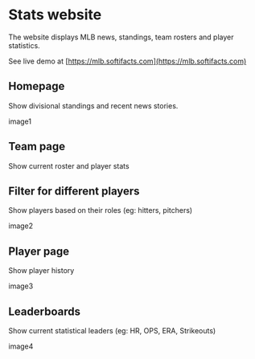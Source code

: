# Stats website
The website displays MLB news, standings, team rosters and player statistics.

See live demo at [https://mlb.softifacts.com](https://mlb.softifacts.com)

## Homepage 
Show divisional standings and recent news stories.

image1

## Team page
Show current roster and player stats

## Filter for different players
Show players based on their roles (eg: hitters, pitchers)

image2

## Player page
Show player history

image3

## Leaderboards
Show current statistical leaders (eg: HR, OPS, ERA, Strikeouts)

image4
